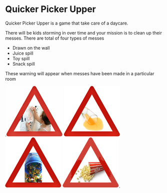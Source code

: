 # Quicker Picker Upper
Quicker Picker Upper is a game that take care of a daycare.

There will be kids storming in over time and your mission is to clean up their messes.
There are total of four types of messes
- Drawn on the wall
- Juice spill
- Toy spill
- Snack spill

These warning will appear when messes have been made in a particular room

.<img src="app/assets/images/drawn.jpg" width="180">
<img src="app/assets/images/juice.png" width="180">
<img src="app/assets/images/toy.png" width="180">
<img src="app/assets/images/snack.png" width="180">.


